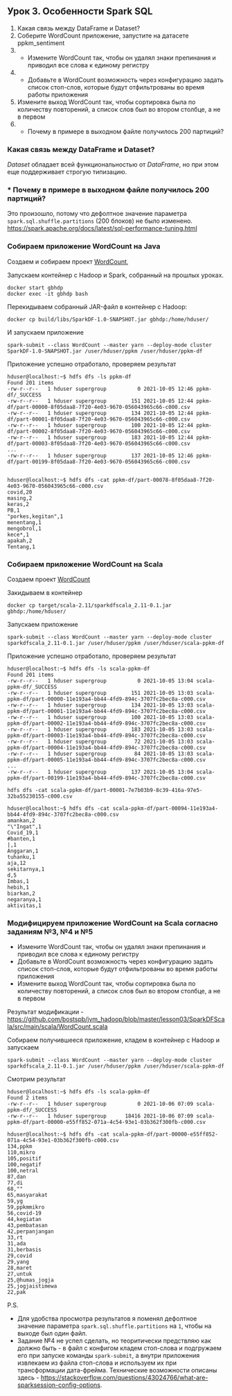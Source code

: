 ## Урок 3. Особенности Spark SQL
1. Какая связь между DataFrame и Dataset?
2. Соберите WordCount приложение, запустите на датасете ppkm_sentiment
3. * Измените WordCount так, чтобы он удалял знаки препинания и приводил все слова к единому регистру
4. * Добавьте в WordCount возможность через конфигурацию задать список стоп-слов, которые будут отфильтрованы во время работы приложения
5. Измените выход WordCount так, чтобы сортировка была по количеству повторений, а список слов был во втором столбце, а не в первом
6. * Почему в примере в выходном файле получилось 200 партиций?


### Какая связь между DataFrame и Dataset?
*Dataset* обладает всей функциональностью от *DataFrame*, но при этом еще поддерживает строгую типизацию.

### * Почему в примере в выходном файле получилось 200 партиций?
Это произошло, потому что дефолтное значение параметра `spark.sql.shuffle.partitions` (200 блоков) не было изменено.
https://spark.apache.org/docs/latest/sql-performance-tuning.html


### Собираем приложение WordCount на Java
Создаем и собираем проект [WordCount](), 

Запускаем контейнер с Hadoop и Spark, собранный на прошлых уроках.

	docker start gbhdp
	docker exec -it gbhdp bash

Перекидываем собранный JAR-файл в контейнер с Hadoop:

	docker cp build/libs/SparkDF-1.0-SNAPSHOT.jar gbhdp:/home/hduser/
	
И запускаем приложение
	
	spark-submit --class WordCount --master yarn --deploy-mode cluster SparkDF-1.0-SNAPSHOT.jar /user/hduser/ppkm /user/hduser/ppkm-df

Приложение успешно отработало, проверяем результат

	hduser@localhost:~$ hdfs dfs -ls ppkm-df
	Found 201 items
	-rw-r--r--   1 hduser supergroup          0 2021-10-05 12:46 ppkm-df/_SUCCESS
	-rw-r--r--   1 hduser supergroup        151 2021-10-05 12:44 ppkm-df/part-00000-8f05daa8-7f20-4e03-9670-056043965c66-c000.csv
	-rw-r--r--   1 hduser supergroup        134 2021-10-05 12:44 ppkm-df/part-00001-8f05daa8-7f20-4e03-9670-056043965c66-c000.csv
	-rw-r--r--   1 hduser supergroup        100 2021-10-05 12:44 ppkm-df/part-00002-8f05daa8-7f20-4e03-9670-056043965c66-c000.csv
	-rw-r--r--   1 hduser supergroup        183 2021-10-05 12:44 ppkm-df/part-00003-8f05daa8-7f20-4e03-9670-056043965c66-c000.csv
	...
	-rw-r--r--   1 hduser supergroup        137 2021-10-05 12:46 ppkm-df/part-00199-8f05daa8-7f20-4e03-9670-056043965c66-c000.csv

	
	hduser@localhost:~$ hdfs dfs -cat ppkm-df/part-00078-8f05daa8-7f20-4e03-9670-056043965c66-c000.csv
	covid,20
	masing,2
	keras,2
	PB,1
	"porkes,kegitan",1
	menentang,1
	mengobrol,1
	kece*,1
	apakah,2
	Tentang,1

	

### Собираем приложение WordCount на Scala
Создаем проект [WordCount]() 

Закидываем в контейнер

	docker cp target/scala-2.11/sparkdfscala_2.11-0.1.jar gbhdp:/home/hduser/
	
Запускаем приложение 

	spark-submit --class WordCount --master yarn --deploy-mode cluster sparkdfscala_2.11-0.1.jar /user/hduser/ppkm /user/hduser/scala-ppkm-df

Приложение успешно отработало, проверяем результат
	
	hduser@localhost:~$ hdfs dfs -ls scala-ppkm-df
	Found 201 items
	-rw-r--r--   1 hduser supergroup          0 2021-10-05 13:04 scala-ppkm-df/_SUCCESS
	-rw-r--r--   1 hduser supergroup        151 2021-10-05 13:03 scala-ppkm-df/part-00000-11e193a4-bb44-4fd9-894c-3707fc2bec8a-c000.csv
	-rw-r--r--   1 hduser supergroup        134 2021-10-05 13:03 scala-ppkm-df/part-00001-11e193a4-bb44-4fd9-894c-3707fc2bec8a-c000.csv
	-rw-r--r--   1 hduser supergroup        100 2021-10-05 13:03 scala-ppkm-df/part-00002-11e193a4-bb44-4fd9-894c-3707fc2bec8a-c000.csv
	-rw-r--r--   1 hduser supergroup        183 2021-10-05 13:03 scala-ppkm-df/part-00003-11e193a4-bb44-4fd9-894c-3707fc2bec8a-c000.csv
	-rw-r--r--   1 hduser supergroup         72 2021-10-05 13:03 scala-ppkm-df/part-00004-11e193a4-bb44-4fd9-894c-3707fc2bec8a-c000.csv
	-rw-r--r--   1 hduser supergroup         84 2021-10-05 13:03 scala-ppkm-df/part-00005-11e193a4-bb44-4fd9-894c-3707fc2bec8a-c000.csv
	...
	-rw-r--r--   1 hduser supergroup        137 2021-10-05 13:04 scala-ppkm-df/part-00199-11e193a4-bb44-4fd9-894c-3707fc2bec8a-c000.csv

	hdfs dfs -cat scala-ppkm-df/part-00001-7e7b03b9-8c39-416a-97e5-32ba55230155-c000.csv
	
	hduser@localhost:~$ hdfs dfs -cat scala-ppkm-df/part-00094-11e193a4-bb44-4fd9-894c-3707fc2bec8a-c000.csv
	amankan,2
	"\"Ingat",1
	Covid_19,1
	#banten,1
	|,1
	Anggaran,1
	tuhanku,1
	aja,12
	sekitarnya,1
	d,5
	Imbas,1
	hebih,1
	biarkan,2
	negaranya,1
	aktivitas,1


### Модифицируем приложение WordCount на Scala согласно заданиям №3, №4 и №5
- Измените WordCount так, чтобы он удалял знаки препинания и приводил все слова к единому регистру
- Добавьте в WordCount возможность через конфигурацию задать список стоп-слов, которые будут отфильтрованы во время работы приложения
- Измените выход WordCount так, чтобы сортировка была по количеству повторений, а список слов был во втором столбце, а не в первом
	
Результат модификации - https://github.com/bostspb/jvm_hadoop/blob/master/lesson03/SparkDFScala/src/main/scala/WordCount.scala	
	
Собираем получившееся приложение, кладем в контейнер с Hadoop и запускаем
	
	spark-submit --class WordCount --master yarn --deploy-mode cluster sparkdfscala_2.11-0.1.jar /user/hduser/ppkm /user/hduser/scala-ppkm-df

Смотрим результат	
	
	hduser@localhost:~$ hdfs dfs -ls scala-ppkm-df
	Found 2 items
	-rw-r--r--   1 hduser supergroup          0 2021-10-06 07:09 scala-ppkm-df/_SUCCESS
	-rw-r--r--   1 hduser supergroup      18416 2021-10-06 07:09 scala-ppkm-df/part-00000-e55ff852-071a-4c54-93e1-03b362f300fb-c000.csv
	
	hduser@localhost:~$ hdfs dfs -cat scala-ppkm-df/part-00000-e55ff852-071a-4c54-93e1-03b362f300fb-c000.csv
	134,ppkm
	110,mikro
	105,positif
	100,negatif
	100,netral
	87,dan
	77,di
	68,""
	65,masyarakat
	59,yg
	59,ppkmmikro
	56,covid-19
	44,kegiatan
	43,pembatasan
	42,perpanjangan
	33,rt
	31,ada
	31,berbasis
	29,covid
	29,yang
	28,maret
	27,untuk
	25,@humas_jogja
	25,jogjaistimewa
	22,pak

	
P.S.
- Для удобства просмотра результатов я поменял дефолтное значение параметра `spark.sql.shuffle.partitions` на `1`, чтобы на выходе был один файл.
- Задание №4 не успел сделать, но теоритически предствляю как должно быть - в файл с конфигом 
  кладем стоп-слова и подгружаем его при запуске команды `spark-submit`, 
  а внутри приложения извлекаем из файла стоп-слова и используем их при трансформации дата-фрейма. 
  Технические возможности описаны здесь - https://stackoverflow.com/questions/43024766/what-are-sparksession-config-options.